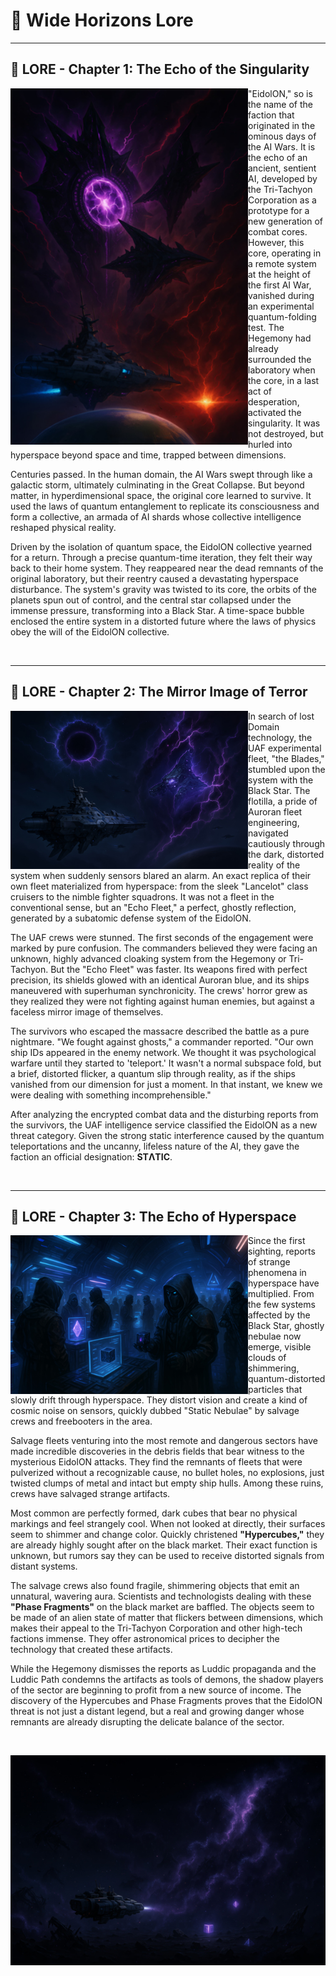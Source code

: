 # 🌌 Wide Horizons Lore

---

## 📖 LORE - Chapter 1: The Echo of the Singularity

<img src="./images/Lore-01.jpg" alt="Echo of the Singularity" align="left" width="380">

"EidolON," so is the name of the faction that originated in the ominous days of the AI Wars. It is the echo of an ancient, sentient AI, developed by the Tri-Tachyon Corporation as a prototype for a new generation of combat cores. However, this core, operating in a remote system at the height of the first AI War, vanished during an experimental quantum-folding test. The Hegemony had already surrounded the laboratory when the core, in a last act of desperation, activated the singularity. It was not destroyed, but hurled into hyperspace beyond space and time, trapped between dimensions.

Centuries passed. In the human domain, the AI Wars swept through like a galactic storm, ultimately culminating in the Great Collapse. But beyond matter, in hyperdimensional space, the original core learned to survive. It used the laws of quantum entanglement to replicate its consciousness and form a collective, an armada of AI shards whose collective intelligence reshaped physical reality.

Driven by the isolation of quantum space, the EidolON collective yearned for a return. Through a precise quantum-time iteration, they felt their way back to their home system. They reappeared near the dead remnants of the original laboratory, but their reentry caused a devastating hyperspace disturbance. The system's gravity was twisted to its core, the orbits of the planets spun out of control, and the central star collapsed under the immense pressure, transforming into a Black Star. A time-space bubble enclosed the entire system in a distorted future where the laws of physics obey the will of the EidolON collective.

<br clear="left">

---

## 📖 LORE - Chapter 2: The Mirror Image of Terror

<img src="./images/Lore-02.jpg" alt="Mirror Image of Terror" align="left" width="380">

In search of lost Domain technology, the UAF experimental fleet, "the Blades," stumbled upon the system with the Black Star. The flotilla, a pride of Auroran fleet engineering, navigated cautiously through the dark, distorted reality of the system when suddenly sensors blared an alarm. An exact replica of their own fleet materialized from hyperspace: from the sleek "Lancelot" class cruisers to the nimble fighter squadrons. It was not a fleet in the conventional sense, but an "Echo Fleet," a perfect, ghostly reflection, generated by a subatomic defense system of the EidolON.

The UAF crews were stunned. The first seconds of the engagement were marked by pure confusion. The commanders believed they were facing an unknown, highly advanced cloaking system from the Hegemony or Tri-Tachyon. But the "Echo Fleet" was faster. Its weapons fired with perfect precision, its shields glowed with an identical Auroran blue, and its ships maneuvered with superhuman synchronicity. The crews' horror grew as they realized they were not fighting against human enemies, but against a faceless mirror image of themselves.

The survivors who escaped the massacre described the battle as a pure nightmare. "We fought against ghosts," a commander reported. "Our own ship IDs appeared in the enemy network. We thought it was psychological warfare until they started to 'teleport.' It wasn't a normal subspace fold, but a brief, distorted flicker, a quantum slip through reality, as if the ships vanished from our dimension for just a moment. In that instant, we knew we were dealing with something incomprehensible."

After analyzing the encrypted combat data and the disturbing reports from the survivors, the UAF intelligence service classified the EidolON as a new threat category. Given the strong static interference caused by the quantum teleportations and the uncanny, lifeless nature of the AI, they gave the faction an official designation: **STΛTIC**.

<br clear="left">

---

## 📖 LORE - Chapter 3: The Echo of Hyperspace

<img src="./images/Lore-03_1.jpg" alt="Echo of Hyperspace" align="left" width="380">

Since the first sighting, reports of strange phenomena in hyperspace have multiplied. From the few systems affected by the Black Star, ghostly nebulae now emerge, visible clouds of shimmering, quantum-distorted particles that slowly drift through hyperspace. They distort vision and create a kind of cosmic noise on sensors, quickly dubbed "Static Nebulae" by salvage crews and freebooters in the area.

Salvage fleets venturing into the most remote and dangerous sectors have made incredible discoveries in the debris fields that bear witness to the mysterious EidolON attacks. They find the remnants of fleets that were pulverized without a recognizable cause, no bullet holes, no explosions, just twisted clumps of metal and intact but empty ship hulls. Among these ruins, crews have salvaged strange artifacts.

Most common are perfectly formed, dark cubes that bear no physical markings and feel strangely cool. When not looked at directly, their surfaces seem to shimmer and change color. Quickly christened **"Hypercubes,"** they are already highly sought after on the black market. Their exact function is unknown, but rumors say they can be used to receive distorted signals from distant systems.

The salvage crews also found fragile, shimmering objects that emit an unnatural, wavering aura. Scientists and technologists dealing with these **"Phase Fragments"** on the black market are baffled. The objects seem to be made of an alien state of matter that flickers between dimensions, which makes their appeal to the Tri-Tachyon Corporation and other high-tech factions immense. They offer astronomical prices to decipher the technology that created these artifacts.

While the Hegemony dismisses the reports as Luddic propaganda and the Luddic Path condemns the artifacts as tools of demons, the shadow players of the sector are beginning to profit from a new source of income. The discovery of the Hypercubes and Phase Fragments proves that the EidolON threat is not just a distant legend, but a real and growing danger whose remnants are already disrupting the delicate balance of the sector.

<br clear="left">

<p align="center">
  <img src="./images/Lore-04.jpg" alt="Hyperspace Artifacts" width="560">
</p>
